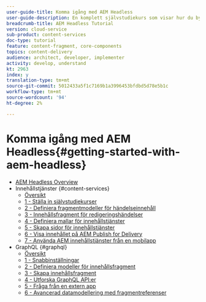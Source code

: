 ```yaml
---
user-guide-title: Komma igång med AEM Headless
user-guide-description: En komplett självstudiekurs som visar hur du bygger upp och visar innehåll med hjälp av AEM Headless.
breadcrumb-title: AEM Headless Tutorial
version: cloud-service
sub-product: content-services
doc-type: tutorial
feature: content-fragment, core-components
topics: content-delivery
audience: architect, developer, implementer
activity: develop, understand
kt: 2963
index: y
translation-type: tm+mt
source-git-commit: 5012433a5f1c7169b1a3996453bfdbd5d78e5b1c
workflow-type: tm+mt
source-wordcount: '94'
ht-degree: 2%

---
```



# Komma igång med AEM Headless{#getting-started-with-aem-headless}

+ [AEM Headless Overview](./overview.md)
+ Innehållstjänster {#content-services}
   + [Översikt](./content-services/overview.md)
   + [1 - Ställa in självstudiekurser](./content-services/chapter-1.md)
   + [2 - Definiera fragmentmodeller för händelseinnehåll](./content-services/chapter-2.md)
   + [3 - Innehållsfragment för redigeringshändelser](./content-services/chapter-3.md)
   + [4 - Definiera mallar för innehållstjänster](./content-services/chapter-4.md)
   + [5 - Skapa sidor för innehållstjänster](./content-services/chapter-5.md)
   + [6 - Visa innehållet på AEM Publish for Delivery](./content-services/chapter-6.md)
   + [7 - Använda AEM innehållstjänster från en mobilapp](./content-services/chapter-7.md)
+ GraphQL {#graphql}
   + [Översikt](./graphql/overview.md)
   + [1 - Snabbinställningar](./graphql/setup.md)
   + [2 - Definiera modeller för innehållsfragment](./graphql/content-fragment-models.md)
   + [3 - Skapa innehållsfragment](./graphql/author-content-fragments.md)
   + [4 - Utforska GraphQL API:er](./graphql/explore-graphql-api.md)
   + [5 - Fråga från en extern app](./graphql/graphql-and-external-app.md)
   + [6 - Avancerad datamodellering med fragmentreferenser](./graphql/fragment-references.md)
